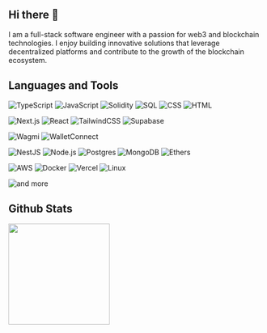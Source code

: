 <!-- https://github.com/inttter/md-badges -->
<!-- https://github.com/alexandresanlim/Badges4-README.md-Profile?tab=readme-ov-file#-blockchain- -->

## Hi there 👋

I am a full-stack software engineer with a passion for web3 and blockchain technologies. I enjoy building innovative solutions that leverage decentralized platforms and contribute to the growth of the blockchain ecosystem.

<!-- Currently, I'm working on [specific projects, technologies, or frameworks you're using]. -->

## Languages and Tools

![TypeScript](https://img.shields.io/badge/-TypeScript-000?&logo=TypeScript)
![JavaScript](https://img.shields.io/badge/-JavaScript-000?&logo=JavaScript)
![Solidity](https://img.shields.io/badge/-Solidity-000?&logo=Solidity)
![SQL](https://img.shields.io/badge/-SQL-000?&logo=MySQL)
![CSS](https://img.shields.io/badge/-CSS3-000?&logo=CSS3&logoColor=1572B6)
![HTML](https://img.shields.io/badge/-HTML5-000?&logo=HTML5)

![Next.js](https://img.shields.io/badge/-Next.js-000?&logo=Next.js)
![React](https://img.shields.io/badge/-React-000?&logo=React)
![TailwindCSS](https://img.shields.io/badge/-TailwindCSS-000?&logo=TailwindCSS)
![Supabase](https://img.shields.io/badge/-Supabase-000?&logo=Supabase)

![Wagmi](https://img.shields.io/badge/-Wagmi-000?&logo=wagmi)
![WalletConnect](https://img.shields.io/badge/-WalletConnect-000?&logo=WalletConnect)

![NestJS](https://img.shields.io/badge/-NestJS-000?&logo=NestJS&logoColor=ea2845)
![Node.js](https://img.shields.io/badge/-Node.js-000?&logo=node.js)
![Postgres](https://img.shields.io/badge/-Postgres-000?&logo=PostgreSQL&logoColor=316192)
![MongoDB](https://img.shields.io/badge/-MongoDB-000?&logo=MongoDB)
![Ethers](https://img.shields.io/badge/-Ethers-000?&logo=Ethers)
<!-- ![Viem](https://img.shields.io/badge/-Viem-000?&logo=Viem) -->

![AWS](https://img.shields.io/badge/-AWS-000?&logo=amazonwebservices&logoColor=F90)
![Docker](https://img.shields.io/badge/-Docker-000?&logo=Docker)
![Vercel](https://img.shields.io/badge/-Vercel-000?&logo=Vercel)
![Linux](https://img.shields.io/badge/-Linux-000?&logo=Linux)

![and more](https://img.shields.io/badge/and_more-✨-000?labelColor=000)

<!-- ![](https://komarev.com/ghpvc/?username=remibeaufils) -->

## Github Stats

<!-- [![trophy](https://github-profile-trophy.vercel.app/?username=remibeaufils)](#) -->

<!-- [![GitHub streak stats](https://streak-stats.demolab.com/?user=remibeaufils)](#) -->

<!-- ![GitHub stats](https://github-readme-stats.vercel.app/api?username=remibeaufils&theme=dark&show_icons=true) -->

<span><img height=200 align="center" src="https://github-readme-stats-r10s.vercel.app/api?username=remibeaufils&theme=transparent&include_all_commits=true&hide=stars,issues,contribs&hide_rank=true&custom_title=Github%20Stats&hide_title=true&text_bold=false&show_icons=true&hide_border=true" /></span>
<!-- <span><img height=200 align="center" src="https://github-readme-stats-r10s.vercel.app/api/top-langs?username=remibeaufils&langs_count=99&card_width=320&layout=compact&theme=transparent&exclude_repo=bambox-api,bambox-backoffice,bambox-storefront,elegimejor,wows&hide_title=true" /></span> -->
